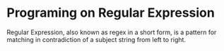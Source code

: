 Programing on Regular Expression 
================================
Regular Expression, also known as regex in a short form, is a pattern for matching in contradiction of a subject string from left to right.
